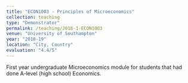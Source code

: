 ```yaml
---
title: "ECON1003 - Principles of Microeconomics"
collection: teaching
type: "Demonstrator"
permalink: /teaching/2018-1-ECON1003
venue: "University of Southampton"
year: "2018-19"
location: "City, Country"
evaluation: "4.4/5"
---
```


First year undergraduate Microeconomics module for students that had done A-level (high school) Economics.
